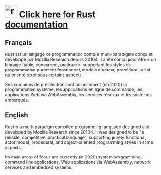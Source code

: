 # <img src="https://devicons.github.io/devicon/devicon.git/icons/rust/rust-plain.svg" alt="rust" width="40" height="40"/>  [Click here for Rust documentation](https://www.rust-lang.org/learn)

## Français
Rust est un langage de programmation compilé multi-paradigme conçu et développé par Mozilla Research depuis 20104. Il a été conçu pour être « un langage fiable, concurrent, pratique », supportant les styles de programmation purement fonctionnel, modèle d'acteur, procédural, ainsi qu'orienté objet sous certains aspects.

Ses domaines de prédilection sont actuellement (en 2020) la programmation système, les applications en ligne de commande, les applications Web via WebAssembly, les services réseaux et les systèmes embarqués.

## English
Rust is a multi-paradigm compiled programming language designed and developed by Mozilla Research since 20104. It was designed to be "a reliable, competitive, practical language", supporting purely functional, actor model, procedural, and object-oriented programming styles in some aspects.

Its main areas of focus are currently (in 2020) system programming, command line applications, Web applications via WebAssembly, network services and embedded systems.
